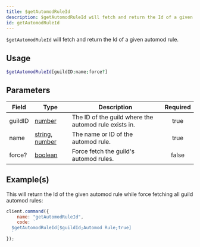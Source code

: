 ```yaml
---
title: $getAutomodRuleId
description: $getAutomodRuleId will fetch and return the Id of a given automod rule.
id: getAutomodRuleId
---
```


`$getAutomodRuleId` will fetch and return the Id of a given automod rule.

## Usage

```php
$getAutomodRuleId[guildID;name;force?]
```

## Parameters

| Field   | Type                                                                                                                                                                                                 | Description                                           | Required |
| ------- | ---------------------------------------------------------------------------------------------------------------------------------------------------------------------------------------------------- | ----------------------------------------------------- | :------: |
| guildID | [number](https://developer.mozilla.org/en-US/docs/Web/JavaScript/Reference/Global_Objects/Number)                                                                                                    | The ID of the guild where the automod rule exists in. |   true   |
| name    | [string](https://developer.mozilla.org/en-US/docs/Web/JavaScript/Reference/Global_Objects/String), [number](https://developer.mozilla.org/en-us/docs/web/javascript/reference/global_objects/number) | The name or ID of the automod rule.                   |   true   |
| force?  | [boolean](https://developer.mozilla.org/en-US/docs/Web/JavaScript/Reference/Global_Objects/Boolean)                                                                                                  | Force fetch the guild's automod rules.                |  false   |

## Example(s)

This will return the Id of the given automod rule while force fetching all guild automod rules:

```javascript
client.command({
    name: "getAutomodRuleId",
    code: `
  $getAutomodRuleId[$guildId;Automod Rule;true]
  `
});
```
